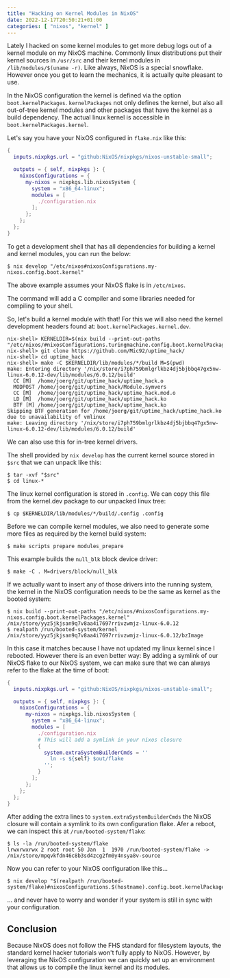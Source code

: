 ```yaml
---
title: "Hacking on Kernel Modules in NixOS"
date: 2022-12-17T20:50:21+01:00
categories: [ "nixos", "kernel" ]
---
```


Lately I hacked on some kernel modules to get more debug logs out of a kernel
module on my NixOS machine. Commonly linux distributions put their kernel
sources in `/usr/src` and their kernel modules in `/lib/modules/$(uname -r)`.
Like always, NixOS is a special snowflake. However once you get to learn the
mechanics, it is actually quite pleasant to use.

In the NixOS configuration the kernel is defined via the option
`boot.kernelPackages`. `kernelPackages` not only defines the kernel, but also
all out-of-tree kernel modules and other packages that have the kernel as a
build dependency. The actual linux kernel is accessible in `boot.kernelPackages.kernel`.

Let's say you have your NixOS configured in `flake.nix` like this:

```nix
{
  inputs.nixpkgs.url = "github:NixOS/nixpkgs/nixos-unstable-small";

  outputs = { self, nixpkgs }: {
    nixosConfigurations = {
      my-nixos = nixpkgs.lib.nixosSystem {
        system = "x86_64-linux";
        modules = [
          ./configuration.nix
        ];
      };
    };
  };
}
```

To get a development shell that has all dependencies for building a kernel and kernel modules, you can run the below:

```command
$ nix develop "/etc/nixos#nixosConfigurations.my-nixos.config.boot.kernel"
```

The above example assumes your NixOS flake is in `/etc/nixos`.

The command will add a C compiler and some libraries needed for compiling to your shell.

So, let's build a kernel module with that!
For this we will also need the kernel development headers found at:
`boot.kernelPackages.kernel.dev`.

```command
nix-shell> KERNELDIR=$(nix build --print-out-paths "/etc/nixos/#nixosConfigurations.turingmachine.config.boot.kernelPackages.kernel.dev")
nix-shell> git clone https://github.com/Mic92/uptime_hack/
nix-shell> cd uptime_hack
nix-shell> make -C $KERNELDIR/lib/modules/*/build M=$(pwd)
make: Entering directory '/nix/store/i7ph759bmlgrlkbz4dj5bjbbq47gx5nw-linux-6.0.12-dev/lib/modules/6.0.12/build'
  CC [M]  /home/joerg/git/uptime_hack/uptime_hack.o
  MODPOST /home/joerg/git/uptime_hack/Module.symvers
  CC [M]  /home/joerg/git/uptime_hack/uptime_hack.mod.o
  LD [M]  /home/joerg/git/uptime_hack/uptime_hack.ko
  BTF [M] /home/joerg/git/uptime_hack/uptime_hack.ko
Skipping BTF generation for /home/joerg/git/uptime_hack/uptime_hack.ko due to unavailability of vmlinux
make: Leaving directory '/nix/store/i7ph759bmlgrlkbz4dj5bjbbq47gx5nw-linux-6.0.12-dev/lib/modules/6.0.12/build'
```

We can also use this for in-tree kernel drivers.

The shell provided by `nix develop` has the current kernel source stored in `$src` that we can unpack like this:

```command
$ tar -xvf "$src"
$ cd linux-*
```

The linux kernel configuration is stored in `.config`.
We can copy this file from the kernel.dev package to our unpacked linux tree:

```command
$ cp $KERNELDIR/lib/modules/*/build/.config .config
```

Before we can compile kernel modules, we also need to generate some more files as required by the kernel build system:

```command
$ make scripts prepare modules_prepare
```

This example builds the `null_blk` block device driver:

```command
$ make -C . M=drivers/block/null_blk
```

If we actually want to insert any of those drivers into the running system, the
kernel in the NixOS configuration needs to be the same as kernel as the booted
system:

```command
$ nix build --print-out-paths "/etc/nixos/#nixosConfigurations.my-nixos.config.boot.kernelPackages.kernel"
/nix/store/yyz5jkjsan9q7v8aa4i7697rrivzwmjz-linux-6.0.12
$ realpath /run/booted-system/kernel
/nix/store/yyz5jkjsan9q7v8aa4i7697rrivzwmjz-linux-6.0.12/bzImage
```

In this case it matches because I have not updated my linux kernel since I rebooted.
However there is an even better way: By adding a symlink of our NixOS flake to our NixOS system,
we can make sure that we can always refer to the flake at the time of boot:

```nix
{
  inputs.nixpkgs.url = "github:NixOS/nixpkgs/nixos-unstable-small";

  outputs = { self, nixpkgs }: {
    nixosConfigurations = {
      my-nixos = nixpkgs.lib.nixosSystem {
        system = "x86_64-linux";
        modules = [
          ./configuration.nix
          # This will add a symlink in your nixos closure
          {
            system.extraSystemBuilderCmds = ''
              ln -s ${self} $out/flake
            '';
          }
        ];
      };
    };
  };
}
```

After adding the extra lines to `system.extraSystemBuilderCmds` the NixOS closure will contain a symlink to its own configuration flake.
Afer a reboot, we can inspect this at `/run/booted-system/flake`:

```command
$ ls -la /run/booted-system/flake
lrwxrwxrwx 2 root root 50 Jan  1  1970 /run/booted-system/flake -> /nix/store/mpqvkfdn46c8b3sd4zcg2fm0y4nsya8v-source
```

Now you can refer to your NixOS configuration like this...

```command
$ nix develop "$(realpath /run/booted-system/flake)#nixosConfigurations.$(hostname).config.boot.kernelPackages.kernel"
```

... and never have to worry and wonder if your system is still in sync with your configuration.

## Conclusion

Because NixOS does not follow the FHS standard for filesystem layouts, the
standard kernel hacker tutorials won't fully apply to NixOS. However, by
leveraging the NixOS configuration we can quickly set up an environment that
allows us to compile the linux kernel and its modules.
